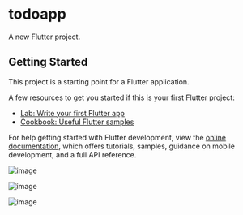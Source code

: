 # todoapp

A new Flutter project.

## Getting Started

This project is a starting point for a Flutter application.

A few resources to get you started if this is your first Flutter project:

- [Lab: Write your first Flutter app](https://docs.flutter.dev/get-started/codelab)
- [Cookbook: Useful Flutter samples](https://docs.flutter.dev/cookbook)

For help getting started with Flutter development, view the
[online documentation](https://docs.flutter.dev/), which offers tutorials,
samples, guidance on mobile development, and a full API reference.



![image](https://github.com/user-attachments/assets/1dd016da-be7e-4eb0-a5d1-8e8cf5f885cd)





![image](https://github.com/user-attachments/assets/214acbca-ee3a-4351-ad08-732fe24bdcf6)






![image](https://github.com/user-attachments/assets/1d9a3229-1db5-4aa5-86fb-196baba425ad)
